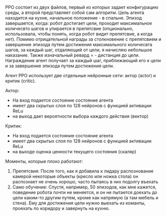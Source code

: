 PPO состоит из двух файлов, первый из которых задает конфигурацию среды, а второй представляет собой сам алгоритм. Цель агента находится на кухне, начальное положение - в спальне. 
Эпизод завершается, когда: робот достигает цели, проходит максимальное количесвто шагов и упирается в препятсвие (опционально, использовала, чтобы понять, когда робот видит препятсвие, а когда нет).
Помимо отрицательной награды за столкновение с препятсвием и завершение эпизода путем достижения максимального количесвта шагов, за каждый шаг, отдаляющий от цели, я начисляю небольшое наказание. 
Также изначальный ревард = - дистанция до цели. Награждение агент получает за каждый шаг, приближающий его к цели и за завершение эпизода путем достижения цели. 

Агент PPO использует две отдельные нейронные сети: актор (actor) и критик (critic).

Актор: 
- На вход подается состояние состояние агента
- имеет два скрытых слоя по 128 нейронов с функцией активации ReLu
- на выход дает вероятности выбора каждого действия (вектор)

Критик:
- На вход подается состояние состояние агента
- имеет два скрытых слоя по 128 нейронов с функцией активации ReLu
- на выходе оценка ценности текущего состояния (скаляр) 


Моменты, которые плохо работают:

1. Препятсвия: После того, как я добавила к лидару распознование камерой некоторые объекты (кресло или ножка стола) он распознает не очень хорошо, часто пытаясь в них подолгу въехать
2. Само обучение: Спустя, например, 50 эпизодов, как мне кажется, поведение робота почти не меняется, и он не пытается доехать до цели каким-то другим путем, кроме как напрямую (а там мебель и стена). 
Ему для достижения цели нужно выехать из команты, проехать по коридору и завернуть на кухню. 



